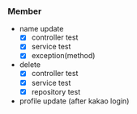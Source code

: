### Member

- name update
    - [x] controller test
    - [x] service test
    - [x] exception(method)
- delete
    - [x] controller test
    - [x] service test
    - [x] repository test

- profile update (after kakao login)